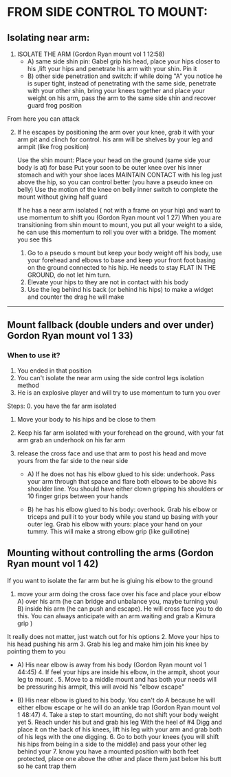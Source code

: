 # FROM SIDE CONTROL TO MOUNT:
## Isolating near arm:
  1) ISOLATE THE ARM (Gordon Ryan mount vol 1 12:58)
     - A) same side shin pin: Gabel grip his head, place your hips closer to his ,lift your hips and penetrate his arm with your shin. Pin it
     - B) other side penetration and switch: if while doing "A" you notice he is super tight, instead of penetrating with the same side, penetrate with your other shin, bring your knees together and place your weight on his arm, pass the arm to the same side shin and recover guard frog position
     
  From here you can attack

  2) If he escapes by positioning the arm over your knee, grab it with your arm pit and clinch for control. his arm will be shelves by your leg and armpit (like frog position)

        Use the shin mount:  Place your head on the ground   (same side your body is at) for base
        Put your soon to be outer knee over his inner stomach and with your shoe laces MAINTAIN CONTACT with his leg just above the hip, so you can control better (you have a pseudo knee on belly)
        Use the motion of the knee on belly inner switch to complete the mount without giving half guard
   
        If he has a near arm isolated ( not with a frame on your hip) and want to use momentum to shift you (Gordon Ryan mount vol 1  27)
        When you are transitioning from shin mount to mount, you put all your weight to a side, he can use this momentum to roll you over with a bridge. The moment you see this
        1.  Go to a pseudo s mount but keep your body weight off his body, use your forehead and elbows to base and keep your front foot basing on the ground connected to his hip. He needs to stay FLAT IN THE GROUND, do not let him turn.
        2. Elevate your hips to they are not in contact with his body
        3. Use the leg behind his back (or behind his hips) to make a widget and counter the drag he will make

<hr>

## Mount fallback (double unders and over under) Gordon Ryan mount vol 1 33)
### When to use it?
1. You ended in that position
2. You can't isolate the near arm using the side control legs isolation method 
3. He is an explosive player and will try to use momentum to turn you over

Steps:
0. you have the far arm isolated 
1. Move your body to his hips and be close to them
2. Keep his far arm isolated with your forehead on the ground, with your fat arm grab an underhook on his far arm
3. release the cross face and use that arm to post his head and move yours from the far side to the near side

    - A) If he does not has his elbow glued to his side: underhook. Pass your arm through that space and flare both elbows to be above his shoulder line. You should have either clown gripping his shoulders or 10 finger grips between your hands
    
    - B) he has his elbow glued to his body: overhook. Grab his elbow or triceps and pull it to your body while you stand up basing with your outer leg. Grab his elbow with yours: place your hand on your tummy. This will make a strong elbow grip (like guillotine)


## Mounting without controlling the arms (Gordon Ryan mount vol 1 42)
If you want to isolate the far arm but he is gluing his elbow to the ground
  1. move your arm doing the cross face over his face and place your elbow
     A) over his arm (he can bridge and unbalance you, maybe turning you)
     B) inside his arm (he can push and escape). He will cross face you to do this. You can always anticipate with an arm waiting and grab a Kimura grip )
  
  It really does not matter, just watch out for his options
  2. Move your hips to his head pushing his arm
  3. Grab his leg and make him join his knee by pointing them to you
  
  - A) His near elbow is away from his body (Gordon Ryan mount vol 1 44:45) 
    4. If feel your hips are inside his elbow, in the armpit, shoot your leg to mount .
    5. Move to a middle mount and has both your needs will be pressuring his armpit, this will avoid his "elbow escape"
  
  
  - B) His near elbow is glued to his body. You can't do A because he will either elbow escape or he will do an ankle trap (Gordon Ryan mount vol 1 48:47)
    4. Take a step to start mounting, do not shift your body weight yet
    5. Reach under his but and grab his leg
       With the heel of #4 Digg  and place it on the back of his knees,  lift his leg with your arm and  grab both of his legs with the one digging.
    6. Go to both your knees (you will shift his hips from being in a side to the middle) and pass your other leg behind your
    7. know you have a mounted position with both feet protected, place one above the other and place them just below his butt so he cant trap them
